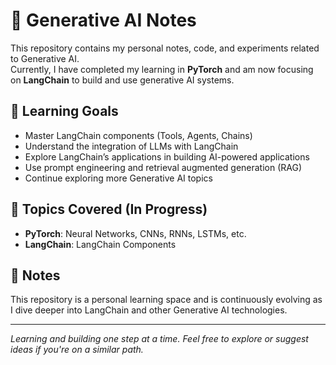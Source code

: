 # 🤖 Generative AI Notes

This repository contains my personal notes, code, and experiments related to Generative AI.  
Currently, I have completed my learning in **PyTorch** and am now focusing on **LangChain** to build and use generative AI systems.

## 🚧 Learning Goals

- Master LangChain components (Tools, Agents, Chains)
- Understand the integration of LLMs with LangChain
- Explore LangChain’s applications in building AI-powered applications
- Use prompt engineering and retrieval augmented generation (RAG)
- Continue exploring more Generative AI topics

## 🧱 Topics Covered (In Progress)

- **PyTorch**: Neural Networks, CNNs, RNNs, LSTMs, etc.
- **LangChain**: LangChain Components


## 📌 Notes

This repository is a personal learning space and is continuously evolving as I dive deeper into LangChain and other Generative AI technologies.

---

*Learning and building one step at a time. Feel free to explore or suggest ideas if you're on a similar path.*
